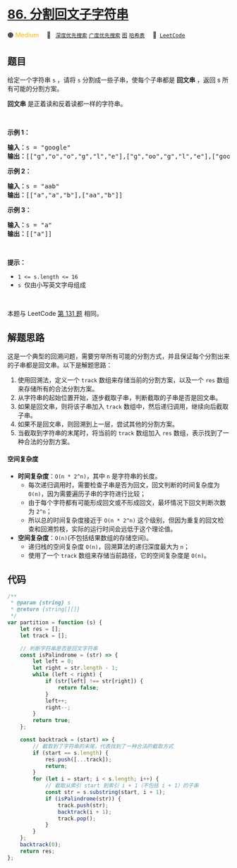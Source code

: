 # [86. 分割回文子字符串](https://leetcode.cn/problems/M99OJA)

🟠 <font color=#ffb800>Medium</font>&emsp; 🔖&ensp; [`深度优先搜索`](/tag/depth-first-search.md) [`广度优先搜索`](/tag/breadth-first-search.md) [`图`](/tag/graph.md) [`哈希表`](/tag/hash-table.md)&emsp; 🔗&ensp;[`LeetCode`](https://leetcode.cn/problems/M99OJA)

## 题目

<p>给定一个字符串 <code>s</code> ，请将 <code>s</code> 分割成一些子串，使每个子串都是 <strong>回文串</strong> ，返回 s 所有可能的分割方案。</p>

<p><meta charset="UTF-8" /><strong>回文串</strong>&nbsp;是正着读和反着读都一样的字符串。</p>

<p>&nbsp;</p>

<p><strong>示例 1：</strong></p>

<pre>
<strong>输入：</strong>s =<strong> </strong>&quot;google&quot;
<strong>输出：</strong>[[&quot;g&quot;,&quot;o&quot;,&quot;o&quot;,&quot;g&quot;,&quot;l&quot;,&quot;e&quot;],[&quot;g&quot;,&quot;oo&quot;,&quot;g&quot;,&quot;l&quot;,&quot;e&quot;],[&quot;goog&quot;,&quot;l&quot;,&quot;e&quot;]]
</pre>

<p><strong>示例 2：</strong></p>

<pre>
<strong>输入：</strong>s = &quot;aab&quot;
<strong>输出：</strong>[[&quot;a&quot;,&quot;a&quot;,&quot;b&quot;],[&quot;aa&quot;,&quot;b&quot;]]
</pre>

<p><strong>示例 3：</strong></p>

<pre>
<strong>输入：</strong>s = &quot;a&quot;
<strong>输出：</strong>[[&quot;a&quot;]]</pre>

<p>&nbsp;</p>

<p><b>提示：</b></p>

<ul>
	<li><code>1 &lt;= s.length &lt;= 16</code></li>
	<li><code>s </code>仅由小写英文字母组成</li>
</ul>

<p>&nbsp;</p>

本题与 LeetCode [第 131 题](../problem/0131.md) 相同。

## 解题思路

这是一个典型的回溯问题，需要穷举所有可能的分割方式，并且保证每个分割出来的子串都是回文串。以下是解题思路：

1. 使用回溯法，定义一个 `track` 数组来存储当前的分割方案，以及一个 `res` 数组来存储所有的合法分割方案。
2. 从字符串的起始位置开始，逐步截取子串，判断截取的子串是否是回文串。
3. 如果是回文串，则将该子串加入 `track` 数组中，然后递归调用，继续向后截取子串。
4. 如果不是回文串，则回溯到上一层，尝试其他的分割方案。
5. 当截取到字符串的末尾时，将当前的 `track` 数组加入 `res` 数组，表示找到了一种合法的分割方案。

#### 空间复杂度

- **时间复杂度**：`O(n * 2^n)`，其中 `n` 是字符串的长度。
  - 每次递归调用时，需要检查子串是否为回文，回文判断的时间复杂度为 `O(n)`，因为需要遍历子串的字符进行比较；
  - 由于每个字符都有可能形成回文或不形成回文，最坏情况下回文判断次数为 `2^n`；
  - 所以总的时间复杂度接近于 `O(n * 2^n)` 这个级别，但因为重复的回文检查和回溯剪枝，实际的运行时间会远低于这个理论值。
- **空间复杂度**：`O(n)`(不包括结果数组的存储空间)。
  - 递归栈的空间复杂度 `O(n)`，回溯算法的递归深度最大为 `n`；
  - 使用了一个 `track` 数组来存储当前路径，它的空间复杂度是 `O(n)`。

## 代码

```javascript
/**
 * @param {string} s
 * @return {string[][]}
 */
var partition = function (s) {
	let res = [];
	let track = [];

	// 判断字符串是否是回文字符串
	const isPalindrome = (str) => {
		let left = 0;
		let right = str.length - 1;
		while (left < right) {
			if (str[left] !== str[right]) {
				return false;
			}
			left++;
			right--;
		}
		return true;
	};

	const backtrack = (start) => {
		// 截取到了字符串的末尾，代表找到了一种合法的截取方式
		if (start == s.length) {
			res.push([...track]);
			return;
		}
		for (let i = start; i < s.length; i++) {
			// 截取从索引 start 到索引 i + 1（不包括 i + 1）的子串
			const str = s.substring(start, i + 1);
			if (isPalindrome(str)) {
				track.push(str);
				backtrack(i + 1);
				track.pop();
			}
		}
	};
	backtrack(0);
	return res;
};
```
